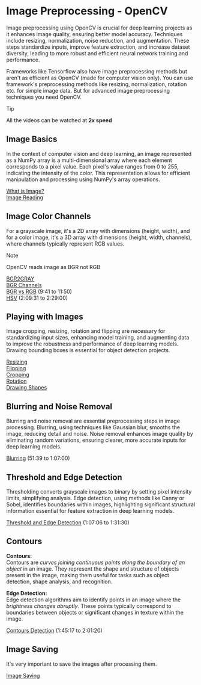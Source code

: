 # Image Preprocessing - OpenCV
Image preprocessing using OpenCV is crucial for deep learning projects as it enhances image quality, ensuring better model accuracy. Techniques include resizing, normalization, noise reduction, and augmentation. These steps standardize inputs, improve feature extraction, and increase dataset diversity, leading to more robust and efficient neural network training and performance.

Frameworks like Tensorflow also have image preprocessing methods but aren't as efficient as OpenCV (made for computer vision only). You can use framework's preprocessing methods like resizing, normalization, rotation etc. for simple image data. But for advanced image preprocessing techniques you need OpenCV.

>[!Tip]
All the videos can be watched at **2x speed**

## Image Basics

In the context of computer vision and deep learning, an image represented as a NumPy array is a multi-dimensional array where each element corresponds to a pixel value. Each pixel's value ranges from 0 to 255, indicating the intensity of the color. This representation allows for efficient manipulation and processing using NumPy's array operations.

[What is Image?](https://youtu.be/oUJs03eZ0S8?si=tyYuoZIt091fhbYp)  
[Image Reading](https://youtu.be/wRtAoZF50Jc?si=m7RWW3Qy7pQxYaed)

## Image Color Channels
 For a grayscale image, it's a 2D array with dimensions (height, width), and for a color image, it's a 3D array with dimensions (height, width, channels), where channels typically represent RGB values.
>[!Note]
>OpenCV reads image as BGR not RGB

[BGR2GRAY](https://youtu.be/AFrZ3JOQ0Qg?si=wcdHgOTnidg7bHYV)  
[BGR Channels](https://youtu.be/wlH9w1eA6PQ?si=AFraoDNEW-3YYJB1)  
[BGR vs RGB](https://youtu.be/kSqxn6zGE0c?si=_ZK8MVWV5SLiJWi1&t=581) (9:41 to 11:50)  
[HSV](https://youtu.be/eDIj5LuIL4A?si=ex0w92Y_b4CC8nbq&t=7771) (2:09:31 to 2:29:00)

## Playing with Images

Image cropping, resizing, rotation and flipping are necessary for standardizing input sizes, enhancing model training, and augmenting data to improve the robustness and performance of deep learning models. Drawing bounding boxes is essential for object detection projects.

[Resizing](https://youtu.be/DPkpI2ezVO4?si=-xlW6J5h0TW8Fnh5)  
[Flipping](https://youtu.be/Y_78ARbpSwo?si=iCVqHqxZdX-3-lCp)  
[Cropping](https://youtu.be/fanEPKLRbPk?si=E4yGRKhyIByJq7ov)  
[Rotation](https://youtu.be/MtHvL1emJSE?si=uzGlA-SX9vedrJfL)  
[Drawing Shapes](https://youtu.be/shfXj_Og7ak?si=Yv7_qiBL7IVulHQl)

## Blurring and Noise Removal

Blurring and noise removal are essential preprocessing steps in image processing. Blurring, using techniques like Gaussian blur, smooths the image, reducing detail and noise. Noise removal enhances image quality by eliminating random variations, ensuring clearer, more accurate inputs for deep learning models.

[Blurring](https://youtu.be/eDIj5LuIL4A?si=uiqeiB6PriZciqRz&t=3099) (51:39 to 1:07:00)

## Threshold and Edge Detection

Thresholding converts grayscale images to binary by setting pixel intensity limits, simplifying analysis. Edge detection, using methods like Canny or Sobel, identifies boundaries within images, highlighting significant structural information essential for feature extraction in deep learning models.

[Threshold and Edge Detection](https://youtu.be/eDIj5LuIL4A?si=RtmvrTYhClNw_6b4&t=4026) (1:07:06 to 1:31:30)

## Contours

**Contours:**  
Contours are *curves joining continuous points along the boundary of an object* in an image. They represent the shape and structure of objects present in the image, making them useful for tasks such as object detection, shape analysis, and recognition.

**Edge Detection:**  
Edge detection algorithms aim to identify points in an image where the *brightness changes abruptly*. These points typically correspond to boundaries between objects or significant changes in texture within the image.

[Contours Detection](https://youtu.be/eDIj5LuIL4A?si=-FRfiF9eB5D0z--_&t=6317) (1:45:17 to 2:01:20)

## Image Saving

It's very important to save the images after processing them.

[Image Saving](https://youtu.be/b_vVNCVDrbw?si=iaix9mp4M9mSzzi6)